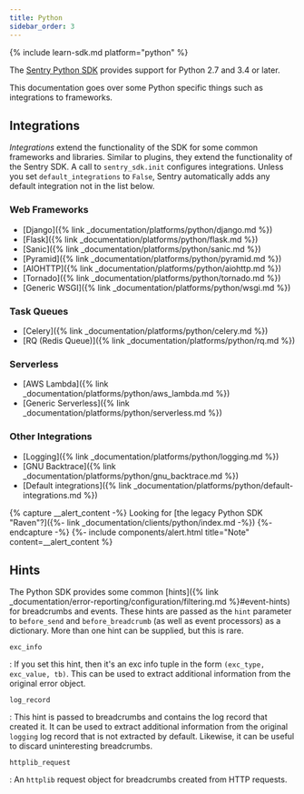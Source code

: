 ```yaml
---
title: Python
sidebar_order: 3
---
```


{% include learn-sdk.md platform="python" %}

The [Sentry Python SDK](https://pypi.org/project/sentry-sdk) provides support
for Python 2.7 and 3.4 or later.

This documentation goes over some Python specific things such as integrations to
frameworks.

## Integrations

*Integrations* extend the functionality of the SDK for some common frameworks and
libraries. Similar to plugins, they extend the functionality of the Sentry
SDK. A call to `sentry_sdk.init` configures integrations. Unless you set `default_integrations` to `False`, Sentry automatically adds any default integration not in the list below.

### Web Frameworks

* [Django]({% link _documentation/platforms/python/django.md %})
* [Flask]({% link _documentation/platforms/python/flask.md %})
* [Sanic]({% link _documentation/platforms/python/sanic.md %})
* [Pyramid]({% link _documentation/platforms/python/pyramid.md %})
* [AIOHTTP]({% link _documentation/platforms/python/aiohttp.md %})
* [Tornado]({% link _documentation/platforms/python/tornado.md %})
* [Generic WSGI]({% link _documentation/platforms/python/wsgi.md %})

### Task Queues

* [Celery]({% link _documentation/platforms/python/celery.md %})
* [RQ (Redis Queue)]({% link _documentation/platforms/python/rq.md %})

### Serverless

* [AWS Lambda]({% link _documentation/platforms/python/aws_lambda.md %})
* [Generic Serverless]({% link _documentation/platforms/python/serverless.md %})

### Other Integrations

* [Logging]({% link _documentation/platforms/python/logging.md %})
* [GNU Backtrace]({% link _documentation/platforms/python/gnu_backtrace.md %})
* [Default integrations]({% link _documentation/platforms/python/default-integrations.md %})

{% capture __alert_content -%}
Looking for [the legacy Python SDK "Raven"?]({%- link _documentation/clients/python/index.md -%})
{%- endcapture -%}
{%- include components/alert.html
  title="Note"
  content=__alert_content
%}

## Hints

The Python SDK provides some common [hints]({% link _documentation/error-reporting/configuration/filtering.md %}#event-hints) for breadcrumbs and events.  These hints are passed as the `hint` parameter to `before_send` and `before_breadcrumb` (as well as event processors) as a dictionary.  More than one hint can be supplied, but this is rare.

`exc_info`

: If you set this hint, then it's an exc info tuple in the form `(exc_type, exc_value, tb)`.  This can be used to extract additional information from the original error object.

`log_record`

: This hint is passed to breadcrumbs and contains the log record that created it.  It can be used to extract additional information from the original `logging` log record that is not extracted by default. Likewise, it can be useful to discard uninteresting breadcrumbs.

`httplib_request`

: An `httplib` request object for breadcrumbs created from HTTP requests.
